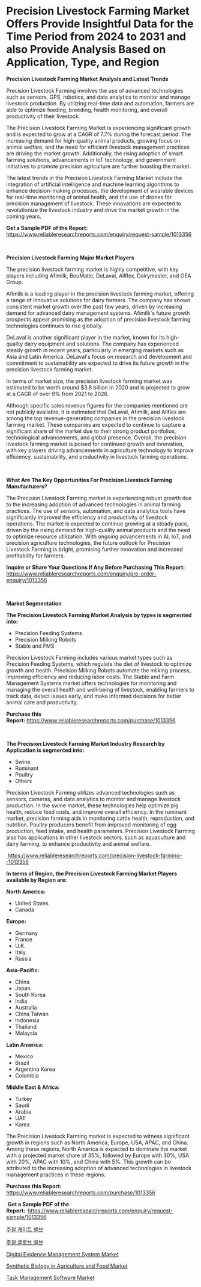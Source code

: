 <p><h1>Precision Livestock Farming Market Offers Provide Insightful Data for the Time Period from 2024 to 2031 and also Provide Analysis Based on Application, Type, and Region</h1></p><p><strong>Precision Livestock Farming Market Analysis and Latest Trends</strong></p>
<p><p>Precision Livestock Farming involves the use of advanced technologies such as sensors, GPS, robotics, and data analytics to monitor and manage livestock production. By utilizing real-time data and automation, farmers are able to optimize feeding, breeding, health monitoring, and overall productivity of their livestock.</p><p>The Precision Livestock Farming Market is experiencing significant growth and is expected to grow at a CAGR of 7.7% during the forecast period. The increasing demand for high-quality animal products, growing focus on animal welfare, and the need for efficient livestock management practices are driving the market growth. Additionally, the rising adoption of smart farming solutions, advancements in IoT technology, and government initiatives to promote precision agriculture are further boosting the market.</p><p>The latest trends in the Precision Livestock Farming Market include the integration of artificial intelligence and machine learning algorithms to enhance decision-making processes, the development of wearable devices for real-time monitoring of animal health, and the use of drones for precision management of livestock. These innovations are expected to revolutionize the livestock industry and drive the market growth in the coming years.</p></p>
<p><strong>Get a Sample PDF of the Report:&nbsp;</strong> <a href="https://www.reliableresearchreports.com/enquiry/request-sample/1013356">https://www.reliableresearchreports.com/enquiry/request-sample/1013356</a></p>
<p>&nbsp;</p>
<p><strong>Precision Livestock Farming Major Market Players</strong></p>
<p><p>The precision livestock farming market is highly competitive, with key players including Afimilk, BouMatic, DeLaval, Allflex, Dairymaster, and GEA Group. </p><p>Afimilk is a leading player in the precision livestock farming market, offering a range of innovative solutions for dairy farmers. The company has shown consistent market growth over the past few years, driven by increasing demand for advanced dairy management systems. Afimilk's future growth prospects appear promising as the adoption of precision livestock farming technologies continues to rise globally.</p><p>DeLaval is another significant player in the market, known for its high-quality dairy equipment and solutions. The company has experienced steady growth in recent years, particularly in emerging markets such as Asia and Latin America. DeLaval's focus on research and development and commitment to sustainability are expected to drive its future growth in the precision livestock farming market.</p><p>In terms of market size, the precision livestock farming market was estimated to be worth around $3.8 billion in 2020 and is projected to grow at a CAGR of over 9% from 2021 to 2026. </p><p>Although specific sales revenue figures for the companies mentioned are not publicly available, it is estimated that DeLaval, Afimilk, and Allflex are among the top revenue-generating companies in the precision livestock farming market. These companies are expected to continue to capture a significant share of the market due to their strong product portfolios, technological advancements, and global presence. Overall, the precision livestock farming market is poised for continued growth and innovation, with key players driving advancements in agriculture technology to improve efficiency, sustainability, and productivity in livestock farming operations.</p></p>
<p>&nbsp;</p>
<p><strong>What Are The Key Opportunities For Precision Livestock Farming Manufacturers?</strong></p>
<p><p>The Precision Livestock Farming market is experiencing robust growth due to the increasing adoption of advanced technologies in animal farming practices. The use of sensors, automation, and data analytics tools have significantly improved the efficiency and productivity of livestock operations. The market is expected to continue growing at a steady pace, driven by the rising demand for high-quality animal products and the need to optimize resource utilization. With ongoing advancements in AI, IoT, and precision agriculture technologies, the future outlook for Precision Livestock Farming is bright, promising further innovation and increased profitability for farmers.</p></p>
<p><strong>Inquire or Share Your Questions If Any Before Purchasing This Report:</strong> <a href="https://www.reliableresearchreports.com/enquiry/pre-order-enquiry/1013356">https://www.reliableresearchreports.com/enquiry/pre-order-enquiry/1013356</a></p>
<p>&nbsp;</p>
<p><strong>Market Segmentation</strong></p>
<p><strong>The Precision Livestock Farming Market Analysis by types is segmented into:</strong></p>
<p><ul><li>Precision Feeding Systems</li><li>Precision Milking Robots</li><li>Stable and FMS</li></ul></p>
<p><p>Precision Livestock Farming includes various market types such as Precision Feeding Systems, which regulate the diet of livestock to optimize growth and health. Precision Milking Robots automate the milking process, improving efficiency and reducing labor costs. The Stable and Farm Management Systems market offers technologies for monitoring and managing the overall health and well-being of livestock, enabling farmers to track data, detect issues early, and make informed decisions for better animal care and productivity.</p></p>
<p><strong>Purchase this Report:&nbsp;</strong><a href="https://www.reliableresearchreports.com/purchase/1013356">https://www.reliableresearchreports.com/purchase/1013356</a></p>
<p>&nbsp;</p>
<p><strong>The Precision Livestock Farming Market Industry Research by Application is segmented into:</strong></p>
<p><ul><li>Swine</li><li>Ruminant</li><li>Poultry</li><li>Others</li></ul></p>
<p><p>Precision Livestock Farming utilizes advanced technologies such as sensors, cameras, and data analytics to monitor and manage livestock production. In the swine market, these technologies help optimize pig health, reduce feed costs, and improve overall efficiency. In the ruminant market, precision farming aids in monitoring cattle health, reproduction, and nutrition. Poultry producers benefit from improved monitoring of egg production, feed intake, and health parameters. Precision Livestock Farming also has applications in other livestock sectors, such as aquaculture and dairy farming, to enhance productivity and animal welfare.</p></p>
<p><a href="https://www.reliableresearchreports.com/precision-livestock-farming-r1013356">&nbsp;https://www.reliableresearchreports.com/precision-livestock-farming-r1013356</a></p>
<p><strong>In terms of Region, the Precision Livestock Farming Market Players available by Region are:</strong></p>
<p>
    <p> <strong> North America: </strong>
        <ul>
            <li>United States</li>
            <li>Canada</li>
        </ul>
        </p> 
    <p> <strong> Europe: </strong>
        <ul>
            <li>Germany</li>
            <li>France</li>
            <li>U.K.</li>
            <li>Italy</li>
            <li>Russia</li>
        </ul>
        </p> 
    <p> <strong> Asia-Pacific: </strong>
        <ul>
            <li>China</li>
            <li>Japan</li>
            <li>South Korea</li>
            <li>India</li>
            <li>Australia</li>
            <li>China Taiwan</li>
            <li>Indonesia</li>
            <li>Thailand</li>
            <li>Malaysia</li>
        </ul>
        </p> 
    <p> <strong> Latin America: </strong>
        <ul>
            <li>Mexico</li>
            <li>Brazil</li>
            <li>Argentina Korea</li>
            <li>Colombia</li>
        </ul>
        </p> 
    <p> <strong> Middle East & Africa: </strong>
        <ul>
            <li>Turkey</li>
            <li>Saudi</li>
            <li>Arabia</li>
            <li>UAE</li>
            <li>Korea</li>
        </ul>
    </p>
    </p>
<p><p>The Precision Livestock Farming market is expected to witness significant growth in regions such as North America, Europe, USA, APAC, and China. Among these regions, North America is expected to dominate the market with a projected market share of 35%, followed by Europe with 30%, USA with 20%, APAC with 10%, and China with 5%. This growth can be attributed to the increasing adoption of advanced technologies in livestock management practices in these regions.</p></p>
<p><strong>Purchase this Report: </strong><a href="https://www.reliableresearchreports.com/purchase/1013356">https://www.reliableresearchreports.com/purchase/1013356</a></p>
<p>&nbsp;<strong>Get a Sample PDF of the Report:&nbsp;&nbsp;</strong><a href="https://www.reliableresearchreports.com/enquiry/request-sample/1013356">https://www.reliableresearchreports.com/enquiry/request-sample/1013356</a></p>
<p><strong></strong></p>
<p><p><a href="https://github.com/novabrown3/Market-Research-Report-List-1/blob/main/549240551587.md">주철 게이트 밸브</a></p><p><a href="https://github.com/durgin521/Market-Research-Report-List-1/blob/main/455064251588.md">주철 글로브 밸브</a></p><p><a href="https://github.com/seekum/Market-Research-Report-List-2/blob/main/digital-evidence-management-system-market.md">Digital Evidence Management System Market</a></p><p><a href="https://www.linkedin.com/pulse/synthetic-biology-agriculture-food-market-size-trends-complete-yup2e">Synthetic Biology in Agriculture and Food Market</a></p><p><a href="https://github.com/timeliteaut/Market-Research-Report-List-2/blob/main/task-management-software-market.md">Task Management Software Market</a></p></p>